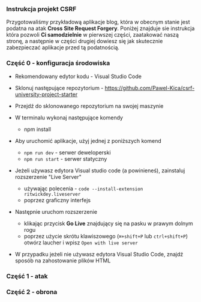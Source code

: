 ### Instrukcja projekt CSRF

Przygotowaliśmy przykładową aplikacje blog, która w obecnym stanie jest podatna na atak **Cross Site Request Forgery**. Poniżej znajduje sie instrukcja która pozwoli **Ci samodzielnie** w pierwszej części, zaatakować naszą stronę, a następnie w części drugiej dowiesz się jak skutecznie zabezpieczać aplikacje przed tą podatnością. 

### Część 0 - konfiguracja środowiska
- Rekomendowany edytor kodu - Visual Studio Code
- Sklonuj następujące repozytorium - https://github.com/Pawel-Kica/csrf-university-project-starter
- Przejdź do sklonowanego repozytorium na swojej maszynie
- W terminalu wykonaj następujące komendy
    - npm install

- Aby uruchomić aplikacje, użyj jednej z poniższych komend
    - ```npm run dev``` - serwer deweloperski
    - ```npm run start``` - serwer statyczny

- Jeżeli używasz edytora Visual studio code (a powinieneś), zainstaluj rozszerzenie "Live Server"
    - używając polecenia - ```code --install-extension ritwickdey.liveserver```
    - poprzez graficzny interfejs

- Następnie uruchom rozszerzenie
    - klikając przycisk **Go Live** znajdujący się na pasku w prawym dolnym rogu
    - poprzez użycie skrótu klawiszowego (```⌘+shift+P``` lub ```ctrl+shift+P```) otwórz laucher i wpisz ```Open with live server```

- W przypadku jeżeli nie używasz edytora Visual Studio Code, znajdź sposób na zahostowanie plików HTML

### Część 1 - atak



### Część 2 - obrona